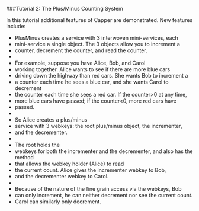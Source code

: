 ###Tutorial 2: The Plus/Minus Counting System

In this tutorial additional features of Capper are demonstrated. New features include:



 * PlusMinus creates a service with 3 interwoven mini-services, each
 * mini-service a single object. The 3 objects allow you to increment a
 * counter, decrement the counter, and read the counter.
 * 
 * For example, suppose you have Alice, Bob, and Carol 
 * working together. Alice wants to see if there are more blue cars
 * driving down the highway than red cars. She wants Bob to increment a
 * a counter each time he sees a blue car, and she wants Carol to decrement
 * the counter each time she sees a red car. If the counter>0 at any time,
 * more blue cars have passed; if the counter<0, more red cars have
 * passed.
 * 
 * So Alice creates a plus/minus
 * service with 3 webkeys: the root plus/minus object, the incrementer,
 * and the decrementer.
 * 
 * The root holds the
 * webkeys for both the incrementer and the decrementer, and also has the method
 * that allows the webkey holder (Alice) to read
 * the current count. Alice gives the incrementer webkey to Bob,
 * and the decrementer webkey to Carol.
 * 
 * Because of the nature of the fine grain access via the webkeys, Bob
 * can only increment, he can neither decrement nor see the current count.
 * Carol can similarly only decrement.
